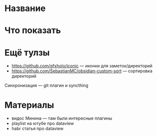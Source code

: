 # Название


# Что показать

# Ещё тулзы

- https://github.com/gfxholo/iconic — иконки для заметок/директорий
- https://github.com/SebastianMC/obsidian-custom-sort — сортировка директорий

Синхронизация — git плагин и syncthing

# Материалы

- видос Минина — там были интересные плагины
- playlist на ютубе про dataview
- habr статья про dataview

